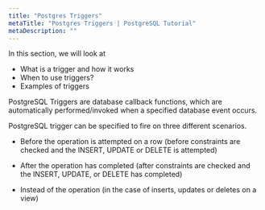 ```yaml
---
title: "Postgres Triggers"
metaTitle: "Postgres Triggers | PostgreSQL Tutorial"
metaDescription: ""
---
```


In this section, we will look at

- What is a trigger and how it works
- When to use triggers?
- Examples of triggers

PostgreSQL Triggers are database callback functions, which are automatically performed/invoked when a specified database event occurs.

PostgreSQL trigger can be specified to fire on three different scenarios.

- Before the operation is attempted on a row (before constraints are checked and the INSERT, UPDATE or DELETE is attempted)

- After the operation has completed (after constraints are checked and the INSERT, UPDATE, or DELETE has completed)

- Instead of the operation (in the case of inserts, updates or deletes on a view)
